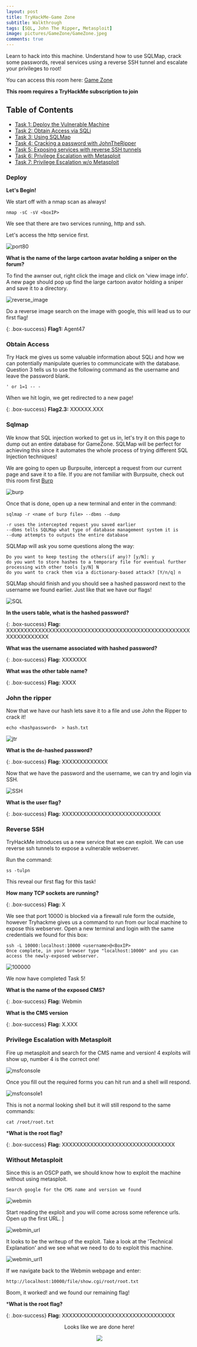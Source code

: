 ```yaml
---
layout: post
title: TryHackMe-Game Zone
subtitle: Walkthrough
tags: [SQL, John The Ripper, Metasploit]
image: pictures/GameZone/GameZone.jpeg
comments: true
---
```


Learn to hack into this machine. Understand how to use SQLMap, crack some passwords, reveal services using a reverse SSH tunnel and escalate your privileges to root!

You can access this room here: [Game Zone](https://tryhackme.com/room/gamezone)


__This room requires a TryHackMe subscription to join__

## Table of Contents

- [Task 1: Deploy the Vulnerable Machine](#Deploy)
- [Task 2: Obtain Access via SQLi](#Obtain-access)
- [Task 3: Using SQLMap](#sqlmap)
- [Task 4: Cracking a password with JohnTheRipper](#John-the-ripper)
- [Task 5: Exposing services with reverse SSH tunnels](#Reverse-SSH)
- [Task 6: Privilege Escalation with Metasploit](#Privilege-Escalation-with-Metasploit)
- [Task 7: Privilege Escalation w/o Metasploit](#Without-metasploit)
<!-- - [Video](#Video) -->

### Deploy

**Let's Begin!**

 We start off with a nmap scan as always! 
  
~~~
nmap -sC -sV <boxIP>
~~~

We see that there are two services running, http and ssh. 

Let's access the http service first. 

![port80](/pictures/GameZone/webservice_80.png)

**What is the name of the large cartoon avatar holding a sniper on the forum?**

To find the awnser out, right click the image and click on 'view image info'. A new page should pop up find the large cartoon avator holding a sniper and save it to a directory. 

![reverse_image](/pictures/GameZone/Reverse_Image.png)

Do a reverse image search on the image with google, this will lead us to our first flag! 

{: .box-success}
**Flag1:** Agent47

### Obtain Access

Try Hack me gives us some valuable information about SQLi and how we can potentially manipulate queries to communcicate with the database. 
Question 3 tells us to use the following command as the username and leave the password blank. 

```
' or 1=1 -- -
```

When we hit login, we get redirected to a new page! 

{: .box-success}
**Flag2.3:** XXXXXX.XXX

### Sqlmap

We know that SQL injection worked to get us in, let's try it on this page to dump out an entire database for GameZone. 
SQLMap will be perfect for achieving this since it automates the whole process of trying different SQL Injection techniques!  

We are going to open up Burpsuite, intercept a request from our current page and save it to a file. If you are not familiar with Burpsuite, check out this room first [Burp](https://tryhackme.com/room/learnburp)

![burp](/pictures/GameZone/Burp-hydra.png)

Once that is done, open up a new terminal and enter in the command:

```
sqlmap -r <name of burp file> --dbms --dump

-r uses the intercepted request you saved earlier
--dbms tells SQLMap what type of database management system it is
--dump attempts to outputs the entire database
```

SQLMap will ask you some questions along the way: 

```
Do you want to keep testing the others(if any)? [y/N]: y
do you want to store hashes to a temporary file for eventual further processing with other tools [y/N] N
do you want to crack them via a dictionary-based attack? [Y/n/q] n
```

SQLMap should finish and you should see a hashed password next to the username we found earlier. Just like that we have our flags! 

![SQL](/pictures/GameZone/sqlmap.png)

**In the users table, what is the hashed password?**


{: .box-success}
**Flag:**  XXXXXXXXXXXXXXXXXXXXXXXXXXXXXXXXXXXXXXXXXXXXXXXXXXXXXXXXXXXXXXXX

**What was the username associated with hashed password?**

{: .box-success}
**Flag:** XXXXXXX

**What was the other table name?**

{: .box-success}
**Flag:** XXXX

### John the ripper

Now that we have our hash lets save it to a file and use John the Ripper to crack it! 

```
echo <hashpassword>  > hash.txt 
```

![jtr](/pictures/GameZone/password.png)


**What is the de-hashed password?**

{: .box-success}
**Flag:** XXXXXXXXXXXXX


Now that we have the password and the username, we can try and login via SSH. 

![SSH](/pictures/GameZone/SSH_flag.png)

**What is the user flag?**

{: .box-success}
**Flag:** XXXXXXXXXXXXXXXXXXXXXXXXXXXX

### Reverse SSH

TryHackMe introduces us a new service that we can exploit. We can use reverse ssh tunnels to expose a vulnerable webserver. 

Run the command:

```
ss -tulpn
```

This reveal our first flag for this task!

**How many TCP sockets are running?**

{: .box-success}
**Flag:** X

We see that port 10000 is blocked via a firewall rule form the outside, however Tryhackme gives us a command to run from our local machine to expose this webserver. Open a new terminal and login with the same credentials we found for this box: 

```
ssh -L 10000:localhost:10000 <username>@<BoxIP>
Once complete, in your browser type "localhost:10000" and you can access the newly-exposed webserver.
```
![100000](/pictures/GameZone/webservice10000.png)

We now have completed Task 5!

**What is the name of the exposed CMS?**

{: .box-success}
**Flag:** Webmin


**What is the CMS version**

{: .box-success}
**Flag:** X.XXX
### Privilege Escalation with Metasploit

Fire up metasploit and search for the CMS name and version! 4 exploits will show up, number 4 is the correct one! 

![msfconsole](/pictures/GameZone/msfconsle.png)


Once you fill out the required forms you can hit run and a shell will respond. 

![msfconsole1](/pictures/GameZone/exploit_msfconsole.png)

This is not a normal looking shell but it will still respond to the same commands: 

```
cat /root/root.txt
```

***What is the root flag?**

{: .box-success}
**Flag:** XXXXXXXXXXXXXXXXXXXXXXXXXXXXXXXX

### Without Metasploit

Since this is an OSCP path, we should know how to exploit the machine without using metasploit. 

```
Search google for the CMS name and version we found
```
![webmin](/pictures/GameZone/webmin.png)

Start reading the exploit and you will come across some reference urls. Open up the first URL. ]

![webmin_url](/pictures/GameZone/webmin_url.png)

It looks to be the writeup of the exploit. Take a look at the 'Technical Explanation' and we see what we need to do to exploit this machine. 

![webmin_url1](/pictures/GameZone/webmin_url1.png)

If we navigate back to the Webmin webpage and enter:

```
http://localhost:10000/file/show.cgi/root/root.txt
```
Boom, it worked! and we found our remaining flag! 

***What is the root flag?**

{: .box-success}
**Flag:** XXXXXXXXXXXXXXXXXXXXXXXXXXXXXXXX

<p align="center">
 Looks like we are done here!
</p>

<p align="center"> 
  <img src="https://media.giphy.com/media/6HOkD1pSCne4E/giphy.gif">
</p>

 
